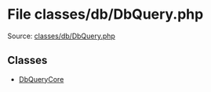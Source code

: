 File classes/db/DbQuery.php
=========

Source: [classes/db/DbQuery.php](https://github.com/PrestaShop/PrestaShop/blob/1.5.1.0/classes/db/DbQuery.php)


Classes
-------

* [DbQueryCore](class.DbQueryCore.md)

